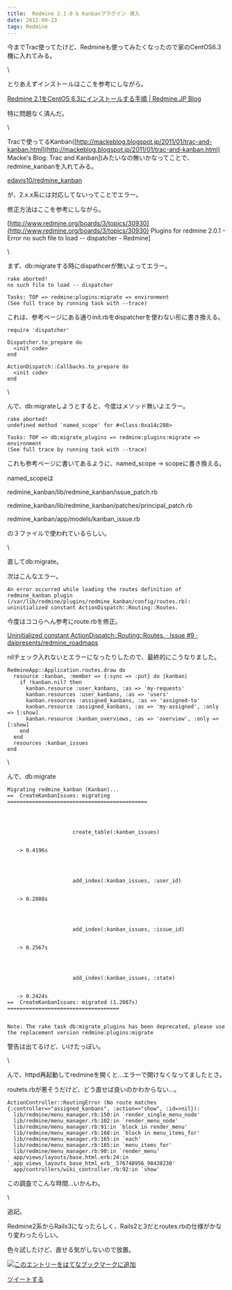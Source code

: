 ```yaml
---
title:  Redmine 2.1.0 & Kanbanプラグイン 導入
date: 2012-09-23
tags: Redmine
---
```

今までTrac使ってたけど、Redmineも使ってみたくなったので家のCentOS6.3機に入れてみる。

\

とりあえずインストールはここを参考にしながら。

[Redmine 2.1をCentOS 6.3にインストールする手順 | Redmine.JP
Blog](http://blog.redmine.jp/articles/redmine-2_1-installation_centos/)

特に問題なく済んだ。

\

Tracで使ってるKanban([http://mackeblog.blogspot.jp/2011/01/trac-and-kanban.html](http://mackeblog.blogspot.jp/2011/01/trac-and-kanban.html)
Macke's Blog: Trac and
Kanban])みたいなの無いかなってことで、redmine\_kanbanを入れてみる。

[edavis10/redmine\_kanban](https://github.com/edavis10/redmine_kanban)

が、2.x.x系には対応してないってことでエラー。

修正方法はここを参考にしながら。

[http://www.redmine.org/boards/3/topics/30930](http://www.redmine.org/boards/3/topics/30930)
Plugins for redmine 2.0.1 - Error no such file to load -- dispatcher -
Redmine]

\

まず、db:migrateする時にdispathcerが無いよってエラー。

    rake aborted!
    no such file to load -- dispatcher

    Tasks: TOP => redmine:plugins:migrate => environment
    (See full trace by running task with --trace)

これは、参考ページにある通りinit.rbをdispatcherを使わない形に書き換える。

~~~~ {.syntax-highlight}
require 'dispatcher'

Dispatcher.to_prepare do 
  <init code>
end
~~~~

~~~~ {.syntax-highlight}
ActionDispatch::Callbacks.to_prepare do 
  <init code>
end
~~~~

\

んで、db:migrateしようとすると、今度はメソッド無いよエラー。

    rake aborted!
    undefined method `named_scope' for #<Class:0xa14c288>

    Tasks: TOP => db:migrate_plugins => redmine:plugins:migrate => environment
    (See full trace by running task with --trace)

これも参考ページに書いてあるように、named\_scope -\> scopeに書き換える。

named\_scopeは

redmine\_kanban/lib/redmine\_kanban/issue\_patch.rb

redmine\_kanban/lib/redmine\_kanban/patches/principal\_patch.rb

redmine\_kanban/app/models/kanban\_issue.rb

の３ファイルで使われているらしい。

\

直してdb:migrate。

次はこんなエラー。

    An error occurred while loading the routes definition of redmine_kanban plugin (/var/lib/redmine/plugins/redmine_kanban/config/routes.rb): uninitialized constant ActionDispatch::Routing::Routes.

今度はココらへん参考にroute.rbを修正。

[Uninitialized constant ActionDispatch::Routing::Routes. · Issue \#9 ·
daipresents/redmine\_roadmaps](https://github.com/daipresents/redmine_roadmaps/issues/9)

nilチェック入れないとエラーになったりしたので、最終的にこうなりました。

~~~~ {.syntax-highlight}
RedmineApp::Application.routes.draw do
  resource :kanban, :member => {:sync => :put} do |kanban|
    if !kanban.nil? then
      kanban.resource :user_kanbans, :as => 'my-requests'
      kanban.resources :user_kanbans, :as => 'users'
      kanban.resources :assigned_kanbans, :as => 'assigned-to'
      kanban.resource :assigned_kanbans, :as => 'my-assigned', :only => [:show]
      kanban.resource :kanban_overviews, :as => 'overview', :only => [:show]
    end
  end
  resources :kanban_issues
end
~~~~

\

んで、db:migrate

    Migrating redmine_kanban (Kanban)...
    ==  CreateKanbanIssues: migrating =============================================

                

                    
                         create_table(:kanban_issues)
                    
                
       -> 0.4196s

                

                    
                         add_index(:kanban_issues, :user_id)
                    
                
       -> 0.2888s

                

                    
                         add_index(:kanban_issues, :issue_id)
                    
                
       -> 0.2567s

                

                    
                         add_index(:kanban_issues, :state)
                    
                
       -> 0.2424s
    ==  CreateKanbanIssues: migrated (1.2087s) ====================================


    Note: The rake task db:migrate_plugins has been deprecated, please use the replacement version redmine:plugins:migrate

警告は出てるけど、いけたっぽい。

\

んで、httpd再起動してredmineを開くと…エラーで開けなくなってましたとさ。

routets.rbが悪そうだけど、どう直せば良いのかわからない…。

    ActionController::RoutingError (No route matches {:controller=>"assigned_kanbans", :action=>"show", :id=>nil}):
      lib/redmine/menu_manager.rb:150:in `render_single_menu_node'
      lib/redmine/menu_manager.rb:102:in `render_menu_node'
      lib/redmine/menu_manager.rb:91:in `block in render_menu'
      lib/redmine/menu_manager.rb:168:in `block in menu_items_for'
      lib/redmine/menu_manager.rb:165:in `each'
      lib/redmine/menu_manager.rb:165:in `menu_items_for'
      lib/redmine/menu_manager.rb:90:in `render_menu'
      app/views/layouts/base.html.erb:24:in `_app_views_layouts_base_html_erb__576748956_98438230'
      app/controllers/wiki_controller.rb:92:in `show'

この調査でこんな時間…いかんわ。

\

追記。

Redmine2系からRails3になったらしく、Rails2と3だとroutes.rbの仕様がかなり変わったらしい。

色々試したけど、直せる気がしないので放置。

[![このエントリーをはてなブックマークに追加](http://b.st-hatena.com/images/entry-button/button-only.gif)](http://b.hatena.ne.jp/entry/http://d.hatena.ne.jp "このエントリーをはてなブックマークに追加")

[ツイートする](http://twitter.com/share)
